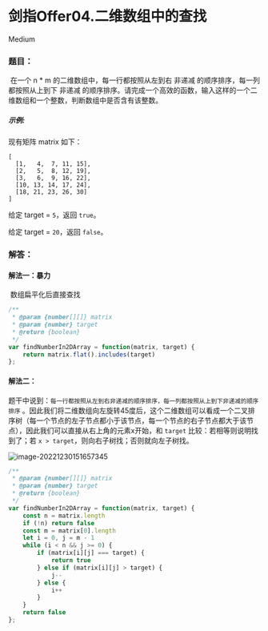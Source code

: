 # 剑指Offer04.二维数组中的查找

Medium

### 题目：

​	在一个 n * m 的二维数组中，每一行都按照从左到右 非递减 的顺序排序，每一列都按照从上到下 非递减 的顺序排序。请完成一个高效的函数，输入这样的一个二维数组和一个整数，判断数组中是否含有该整数。

##### **示例:**

现有矩阵 matrix 如下：

```
[
  [1,   4,  7, 11, 15],
  [2,   5,  8, 12, 19],
  [3,   6,  9, 16, 22],
  [10, 13, 14, 17, 24],
  [18, 21, 23, 26, 30]
]
```

给定 target = `5`，返回 `true`。

给定 target = `20`，返回 `false`。



### 解答：

#### 解法一：暴力

​	数组扁平化后直接查找

```js
/**
 * @param {number[][]} matrix
 * @param {number} target
 * @return {boolean}
 */
var findNumberIn2DArray = function(matrix, target) {
    return matrix.flat().includes(target)
};
```

#### 解法二：

​	题干中说到：`每一行都按照从左到右非递减的顺序排序，每一列都按照从上到下非递减的顺序排序` 。因此我们将二维数组向左旋转45度后，这个二维数组可以看成一个二叉排序树（每一个节点的左子节点都小于该节点，每一个节点的右子节点都大于该节点），因此我们可以直接从右上角的元素x开始，和 `target` 比较：若相等则说明找到了；若 `x > target`，则向右子树找；否则就向左子树找。

![image-20221230151657345](C:\Users\杨杨\AppData\Roaming\Typora\typora-user-images\image-20221230151657345.png)

```js
/**
 * @param {number[][]} matrix
 * @param {number} target
 * @return {boolean}
 */
var findNumberIn2DArray = function(matrix, target) {
    const n = matrix.length
    if (!n) return false
    const m = matrix[0].length
    let i = 0, j = m - 1
    while (i < n && j >= 0) {
        if (matrix[i][j] === target) {
            return true
        } else if (matrix[i][j] > target) {
            j--
        } else {
            i++
        }
    }
    return false
};
```



















